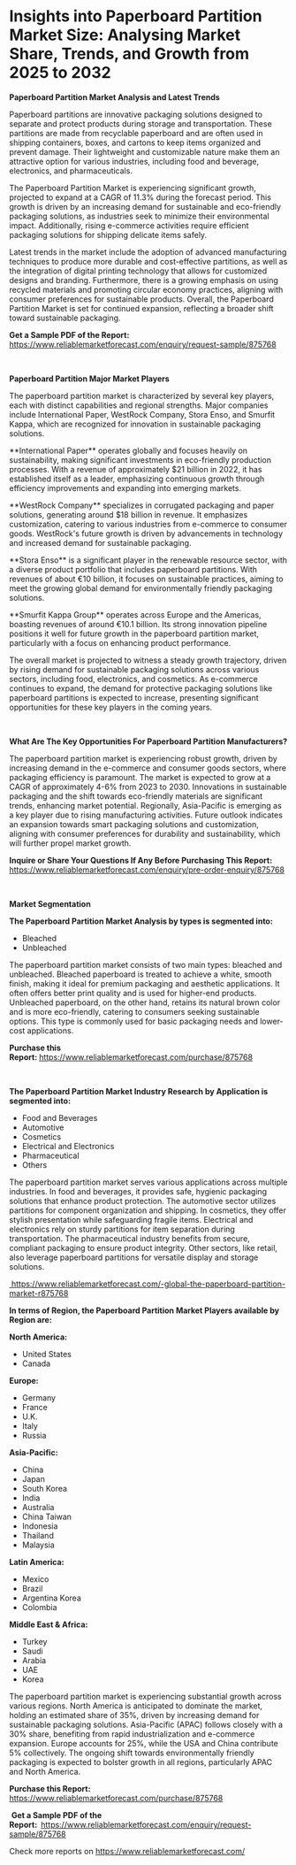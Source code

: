 <p><h1>Insights into Paperboard Partition Market Size: Analysing Market Share, Trends, and Growth from 2025 to 2032</h1></p><p><strong>Paperboard Partition Market Analysis and Latest Trends</strong></p>
<p><p>Paperboard partitions are innovative packaging solutions designed to separate and protect products during storage and transportation. These partitions are made from recyclable paperboard and are often used in shipping containers, boxes, and cartons to keep items organized and prevent damage. Their lightweight and customizable nature make them an attractive option for various industries, including food and beverage, electronics, and pharmaceuticals.</p><p>The Paperboard Partition Market is experiencing significant growth, projected to expand at a CAGR of 11.3% during the forecast period. This growth is driven by an increasing demand for sustainable and eco-friendly packaging solutions, as industries seek to minimize their environmental impact. Additionally, rising e-commerce activities require efficient packaging solutions for shipping delicate items safely.</p><p>Latest trends in the market include the adoption of advanced manufacturing techniques to produce more durable and cost-effective partitions, as well as the integration of digital printing technology that allows for customized designs and branding. Furthermore, there is a growing emphasis on using recycled materials and promoting circular economy practices, aligning with consumer preferences for sustainable products. Overall, the Paperboard Partition Market is set for continued expansion, reflecting a broader shift toward sustainable packaging.</p></p>
<p><strong>Get a Sample PDF of the Report:&nbsp;</strong> <a href="https://www.reliablemarketforecast.com/enquiry/request-sample/875768?utm_campaign=2929&utm_medium=2&utm_source=Github&utm_content=ia&utm_term=21032025&utm_id=paperboard-partition">https://www.reliablemarketforecast.com/enquiry/request-sample/875768</a></p>
<p>&nbsp;</p>
<p><strong>Paperboard Partition Major Market Players</strong></p>
<p><p>The paperboard partition market is characterized by several key players, each with distinct capabilities and regional strengths. Major companies include International Paper, WestRock Company, Stora Enso, and Smurfit Kappa, which are recognized for innovation in sustainable packaging solutions.</p><p>**International Paper** operates globally and focuses heavily on sustainability, making significant investments in eco-friendly production processes. With a revenue of approximately $21 billion in 2022, it has established itself as a leader, emphasizing continuous growth through efficiency improvements and expanding into emerging markets.</p><p>**WestRock Company** specializes in corrugated packaging and paper solutions, generating around $18 billion in revenue. It emphasizes customization, catering to various industries from e-commerce to consumer goods. WestRock's future growth is driven by advancements in technology and increased demand for sustainable packaging.</p><p>**Stora Enso** is a significant player in the renewable resource sector, with a diverse product portfolio that includes paperboard partitions. With revenues of about €10 billion, it focuses on sustainable practices, aiming to meet the growing global demand for environmentally friendly packaging solutions.</p><p>**Smurfit Kappa Group** operates across Europe and the Americas, boasting revenues of around €10.1 billion. Its strong innovation pipeline positions it well for future growth in the paperboard partition market, particularly with a focus on enhancing product performance.</p><p>The overall market is projected to witness a steady growth trajectory, driven by rising demand for sustainable packaging solutions across various sectors, including food, electronics, and cosmetics. As e-commerce continues to expand, the demand for protective packaging solutions like paperboard partitions is expected to increase, presenting significant opportunities for these key players in the coming years.</p></p>
<p>&nbsp;</p>
<p><strong>What Are The Key Opportunities For Paperboard Partition Manufacturers?</strong></p>
<p><p>The paperboard partition market is experiencing robust growth, driven by increasing demand in the e-commerce and consumer goods sectors, where packaging efficiency is paramount. The market is expected to grow at a CAGR of approximately 4-6% from 2023 to 2030. Innovations in sustainable packaging and the shift towards eco-friendly materials are significant trends, enhancing market potential. Regionally, Asia-Pacific is emerging as a key player due to rising manufacturing activities. Future outlook indicates an expansion towards smart packaging solutions and customization, aligning with consumer preferences for durability and sustainability, which will further propel market growth.</p></p>
<p><strong>Inquire or Share Your Questions If Any Before Purchasing This Report:</strong> <a href="https://www.reliablemarketforecast.com/enquiry/pre-order-enquiry/875768?utm_campaign=2929&utm_medium=2&utm_source=Github&utm_content=ia&utm_term=21032025&utm_id=paperboard-partition">https://www.reliablemarketforecast.com/enquiry/pre-order-enquiry/875768</a></p>
<p>&nbsp;</p>
<p><strong>Market Segmentation</strong></p>
<p><strong>The Paperboard Partition Market Analysis by types is segmented into:</strong></p>
<p><ul><li>Bleached</li><li>Unbleached</li></ul></p>
<p><p>The paperboard partition market consists of two main types: bleached and unbleached. Bleached paperboard is treated to achieve a white, smooth finish, making it ideal for premium packaging and aesthetic applications. It often offers better print quality and is used for higher-end products. Unbleached paperboard, on the other hand, retains its natural brown color and is more eco-friendly, catering to consumers seeking sustainable options. This type is commonly used for basic packaging needs and lower-cost applications.</p></p>
<p><strong>Purchase this Report:&nbsp;</strong><a href="https://www.reliablemarketforecast.com/purchase/875768?utm_campaign=2929&utm_medium=2&utm_source=Github&utm_content=ia&utm_term=21032025&utm_id=paperboard-partition">https://www.reliablemarketforecast.com/purchase/875768</a></p>
<p>&nbsp;</p>
<p><strong>The Paperboard Partition Market Industry Research by Application is segmented into:</strong></p>
<p><ul><li>Food and Beverages</li><li>Automotive</li><li>Cosmetics</li><li>Electrical and Electronics</li><li>Pharmaceutical</li><li>Others</li></ul></p>
<p><p>The paperboard partition market serves various applications across multiple industries. In food and beverages, it provides safe, hygienic packaging solutions that enhance product protection. The automotive sector utilizes partitions for component organization and shipping. In cosmetics, they offer stylish presentation while safeguarding fragile items. Electrical and electronics rely on sturdy partitions for item separation during transportation. The pharmaceutical industry benefits from secure, compliant packaging to ensure product integrity. Other sectors, like retail, also leverage paperboard partitions for versatile display and storage solutions.</p></p>
<p><a href="https://www.reliablemarketforecast.com/-global-the-paperboard-partition-market-r875768?utm_campaign=2929&utm_medium=2&utm_source=Github&utm_content=ia&utm_term=21032025&utm_id=paperboard-partition">&nbsp;https://www.reliablemarketforecast.com/-global-the-paperboard-partition-market-r875768</a></p>
<p><strong>In terms of Region, the Paperboard Partition Market Players available by Region are:</strong></p>
<p>
    <p> <strong> North America: </strong>
        <ul>
            <li>United States</li>
            <li>Canada</li>
        </ul>
        </p> 
    <p> <strong> Europe: </strong>
        <ul>
            <li>Germany</li>
            <li>France</li>
            <li>U.K.</li>
            <li>Italy</li>
            <li>Russia</li>
        </ul>
        </p> 
    <p> <strong> Asia-Pacific: </strong>
        <ul>
            <li>China</li>
            <li>Japan</li>
            <li>South Korea</li>
            <li>India</li>
            <li>Australia</li>
            <li>China Taiwan</li>
            <li>Indonesia</li>
            <li>Thailand</li>
            <li>Malaysia</li>
        </ul>
        </p> 
    <p> <strong> Latin America: </strong>
        <ul>
            <li>Mexico</li>
            <li>Brazil</li>
            <li>Argentina Korea</li>
            <li>Colombia</li>
        </ul>
        </p> 
    <p> <strong> Middle East & Africa: </strong>
        <ul>
            <li>Turkey</li>
            <li>Saudi</li>
            <li>Arabia</li>
            <li>UAE</li>
            <li>Korea</li>
        </ul>
    </p>
    </p>
<p><p>The paperboard partition market is experiencing substantial growth across various regions. North America is anticipated to dominate the market, holding an estimated share of 35%, driven by increasing demand for sustainable packaging solutions. Asia-Pacific (APAC) follows closely with a 30% share, benefiting from rapid industrialization and e-commerce expansion. Europe accounts for 25%, while the USA and China contribute 5% collectively. The ongoing shift towards environmentally friendly packaging is expected to bolster growth in all regions, particularly APAC and North America.</p></p>
<p><strong>Purchase this Report: </strong><a href="https://www.reliablemarketforecast.com/purchase/875768?utm_campaign=2929&utm_medium=2&utm_source=Github&utm_content=ia&utm_term=21032025&utm_id=paperboard-partition">https://www.reliablemarketforecast.com/purchase/875768</a></p>
<p>&nbsp;<strong>Get a Sample PDF of the Report:&nbsp;&nbsp;</strong><a href="https://www.reliablemarketforecast.com/enquiry/request-sample/875768?utm_campaign=2929&utm_medium=2&utm_source=Github&utm_content=ia&utm_term=21032025&utm_id=paperboard-partition">https://www.reliablemarketforecast.com/enquiry/request-sample/875768</a></p>
<p><strong></strong></p>
<p>Check more reports on <a href="https://www.reliablemarketforecast.com/?utm_campaign=2929&utm_medium=2&utm_source=Github&utm_content=ia&utm_term=21032025&utm_id=paperboard-partition">https://www.reliablemarketforecast.com/</a></p>